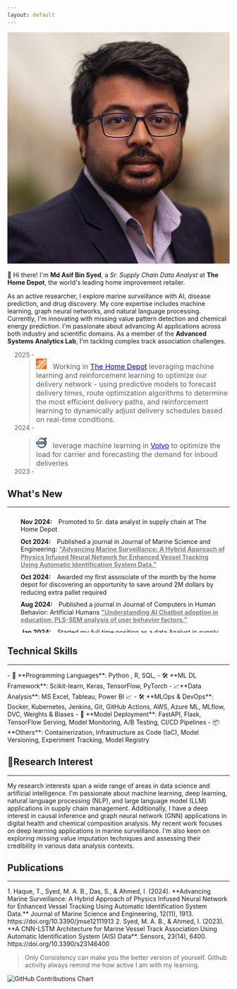 ```yaml
---
layout: default
---
```


<img class="profile-picture" src="asif_headshot.webp" >

👋 Hi there! I'm **Md Asif Bin Syed**, a *Sr. Supply Chain Data Analyst* at **The Home Depot**, the world's leading home improvement retailer. 

As an active researcher, I explore marine surveillance with AI, disease prediction, and drug discovery. My core expertise includes machine learning, graph neural networks, and natural language processing. Currently, I'm innovating with missing value pattern detection and chemical energy prediction. I'm passionate about advancing AI applications across both industry and scientific domains. As a member of the **Advanced Systems Analytics Lab**, I'm tackling complex track association challenges.


<blockquote style="margin-left: 3.5em;">
    <div style="display: flex; align-items: left; margin-left: -3.5em;">2025 - </div>
    <img src="the-home-depot.png" alt="Employer 1" style="width: 24px; height: 24px; margin-right: 10px;">
  <font size="3"> Working in <a href="https://www.homedepot.com" style="color: blue;">The Home Depot</a> leveraging machine learning and reinforcement learning to optimize our delivery network - using predictive models to forecast delivery times, route optimization algorithms to determine the most efficient delivery paths, and reinforcement learning to dynamically adjust delivery schedules based on real-time conditions.</font>
 <div style="display: flex; align-items: left; margin-left: -3.5em;">2024 - </div>
</blockquote>

<blockquote style="margin-left: 3.5em;">
    <img src="volvo.svg" alt="Employer 1" style="width: 24px; height: 24px; margin-right: 10px;">
  <font size="3">leverage machine learning in <a href="https://www.homedepot.com" style="color: blue;">Volvo</a>  to optimize the  load for carrier  and forecasting the demand for inboud deliveries</font>
 <div style="display: flex; align-items: left; margin-left: -3.5em;">2023 - </div>
</blockquote>

<h2> What's New </h2>
<hr>
<div style="max-height: 250px; overflow-y: auto; padding: 10px;  line-height: 1.25;">
    <ul style="padding-left: 20px; margin: 0;">
        <li style="list-style-type: none; margin-bottom: 10px;">
            <span style="font-weight: bold; margin-right: 10px;">Nov 2024:</span>
            <span>Promoted to  Sr. data analyst in supply chain at The Home Depot</span>
        </li>
        <li style="list-style-type: none; margin-bottom: 10px;">
            <span style="font-weight: bold; margin-right: 10px;">Oct 2024:</span>
            <span>Published a journal in Journal of Marine Science and Engineering: <a href="https://www.mdpi.com/2077-1312/12/11/1913" style="color: gray ;"><b>"Advancing Marine Surveillance: A Hybrid Approach of Physics Infused Neural Network for Enhanced Vessel Tracking Using Automatic Identification System Data."</b></a></span>
        </li>
        <li style="list-style-type: none; margin-bottom: 10px;">
            <span style="font-weight: bold; margin-right: 10px;">Oct 2024:</span>
            <span>Awarded my first assosciate of the month by the home depot for discovering an opportunity to save around 2M dollars by reducing extra pallet required </span>
        </li>
        <li style="list-style-type: none; margin-bottom: 10px;">
            <span style="font-weight: bold; margin-right: 10px;">Aug 2024:</span>
            <span>Published a journal in Journal of Computers in Human Behavior: Artificial Humans <a href="https://www.sciencedirect.com/science/article/pii/S2949882124000586" style="color: gray;"><b>"Understanding AI Chatbot adoption in education: PLS-SEM analysis of user behavior factors."</b></a></span>
        </li>
        <li style="list-style-type: none; margin-bottom: 10px;">
            <span style="font-weight: bold; margin-right: 10px;">Jan 2024:</span>
            <span>Started my full time position as a data Analyst in supply chain at The Home Depot</span>
        </li>
        <li style="list-style-type: none; margin-bottom: 10px;">
            <span style="font-weight: bold; margin-right: 10px;">Dec 2023:</span>
            <span>Presented a paper on <a href="https://ieeexplore.ieee.org/abstract/document/10465079" style="color: gray;"><b>"Investigation of Polycystic Ovary Syndrome (PCOS) Diagnosis Using Machine Learning Approaches"</b></a> and <a href="https://ieeexplore.ieee.org/abstract/document/10441152" style="color: gray;"><b>"A Deep Learning Approach for Satellite and Debris Detection: YOLO in Action"</b></a> at the 2023 5th International Conference on Sustainable Technologies for Industry 5.0 (STI).</span>
        </li>
        <li style="list-style-type: none; margin-bottom: 10px;">
            <span style="font-weight: bold; margin-right: 10px;">Dec 2023:</span>
            <span>Presented a paper on <a href="https://ieeexplore.ieee.org/abstract/document/10441258" style="color: gray;"><b>"Pediatric Bone Age Prediction Using Deep Learning"</b></a> and <a href="https://ieeexplore.ieee.org/abstract/document/10464397" style="color: gray;"><b>"Federated Learning in Manufacturing: A Systematic Review and Pathway to Industry 5.0"</b></a> at the 2023 26th International Conference on Computer and Information Technology (ICCIT).</span>
        </li>
        <li style="list-style-type: none; margin-bottom: 10px;">
            <span style="font-weight: bold; margin-right: 10px;">Dec 2023:</span>
            <span>Completed my Masters in Industrial Engineering and submitted my theisis on  <a href="https://researchrepository.wvu.edu/cgi/viewcontent.cgi?article=12915&context=etd" style="color: gray;"><b>"Spatio-Temporal Deep Learning Approaches for Addressing Track Association Problem using Automatic Identification System (AIS) Data"</b></a></span>
        </li>
        <li style="list-style-type: none; margin-bottom: 10px;">
            <span style="font-weight: bold; margin-right: 10px;">July 2023:</span>
            <span>Awarded "Idea of the Month" at Volvo Truck for implementing Power Automate and AI to extract invoice data, saving $200k.</span>
        </li>
        <li style="list-style-type: none; margin-bottom: 10px;">
            <span style="font-weight: bold; margin-right: 10px;">July 2023:</span>
            <span>Published a journal in MDPI Sensors: <a href="https://www.mdpi.com/1424-8220/23/14/6400" style="color: gray;"><b>"A CNN-LSTM Architecture for Marine Vessel Track Association Using AIS Data."</b></a></span>
        </li>
        <li style="list-style-type: none; margin-bottom: 10px;">
            <span style="font-weight: bold; margin-right: 10px;">May 2023:</span>
            <span>Finalist in the QCRE Data Challenge for <a href="https://arxiv.org/pdf/2309.13402.pdf" style="color: gray;"><b>"ML Algorithm Synthesizing Domain Knowledge for Fungal Spore Concentration Prediction."</b></a></span>
        </li>
        <li style="list-style-type: none; margin-bottom: 10px;">
            <span style="font-weight: bold; margin-right: 10px;">April 2023:</span>
            <span>Submitted a paper to the IISE conference on <a href="https://arxiv.org/abs/2304.01491" style="color: gray;"><b>"Multi-Model LSTM Architecture for Track Association Using AIS Data."</b></a></span>
        </li>
        <li style="list-style-type: none; margin-bottom: 10px;">
            <span style="font-weight: bold; margin-right: 10px;">October 2022:</span>
            <span>Chaired a session at the INFORMS Annual Meeting on <a href="https://meetings.informs.org/wordpress/indianapolis2022/" style="color: gray;"><b>Advanced Machine Learning.</b></a></span>
        </li>
    </ul>
</div>

## Technical Skills
<hr>
- 🐍 **Programming Languages**: Python , R, SQL,
- 🛠️ **ML DL Framework**: Scikit-learn, Keras, TensorFlow,  PyTorch 
- 📈**Data Analysis**: MS Excel,  Tableau, Power BI 📈
- 🛠️ **MLOps & DevOps**: Docker, Kubernetes, Jenkins, Git, GitHub Actions, AWS, Azure ML, MLflow, DVC, Weights & Biases
- 🚀 **Model Deployment**: FastAPI, Flask, TensorFlow Serving, Model Monitoring, A/B Testing, CI/CD Pipelines
- 📦 **Others**: Containerization, Infrastructure as Code (IaC), Model Versioning, Experiment Tracking, Model Registry


## 🔬Research Interest
<hr>
My research interests span a wide range of areas in data science and artificial intelligence. I'm passionate about machine learning, deep learning, natural language processing (NLP), and large language model (LLM) applications in supply chain management. Additionally, I have a deep interest in causal inference and graph neural network (GNN) applications in digital health and chemical composition analysis. My recent work focuses on deep learning applications in marine surveillance. I'm also keen on exploring missing value imputation techniques and assessing their credibility in various data analysis contexts.


## Publications
<hr>
1. Haque, T., Syed, M. A. B., Das, S., & Ahmed, I. (2024). **Advancing Marine Surveillance: A Hybrid Approach of Physics Infused Neural Network for Enhanced Vessel Tracking Using Automatic Identification System Data.** Journal of Marine Science and Engineering, 12(11), 1913. https://doi.org/10.3390/jmse12111913
2. Syed, M. A. B., & Ahmed, I. (2023). **A CNN-LSTM Architecture for Marine Vessel Track Association Using Automatic Identification System (AIS) Data**. Sensors, 23(14), 6400. https://doi.org/10.3390/s23146400



<blockquote > Only Consistency can make you the better version of yourself. Github activity always remind me how active I am with my learning. 
</blockquote>
<img src="https://ghchart.rshah.org/409ba5/Asifbinsyed" alt="GitHub Contributions Chart" />




